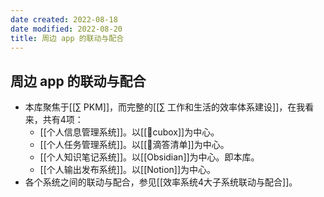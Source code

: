 ```yaml
---
date created: 2022-08-18
date modified: 2022-08-20
title: 周边 app 的联动与配合
---
```


## 周边 app 的联动与配合

- 本库聚焦于[[∑ PKM]]，而完整的[[∑ 工作和生活的效率体系建设]]，在我看来，共有4项：
    - [[个人信息管理系统]]。以[[🤖cubox]]为中心。
    - [[个人任务管理系统]]。以[[🤖滴答清单]]为中心。
    - [[个人知识笔记系统]]。以[[Obsidian]]为中心。即本库。
    - [[个人输出发布系统]]。以[[Notion]]为中心。
- 各个系统之间的联动与配合，参见[[效率系统4大子系统联动与配合]]。
